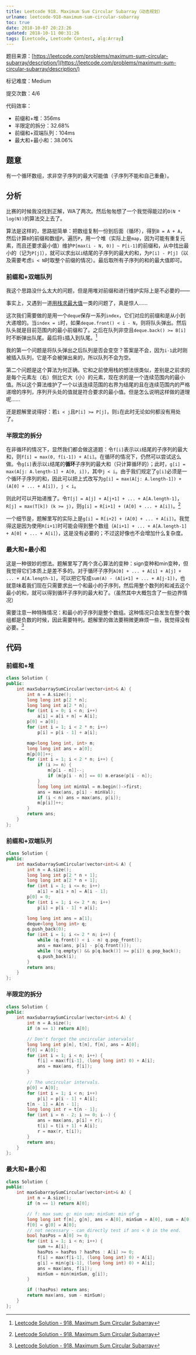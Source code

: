 ```yaml
---
title: Leetcode 918. Maximum Sum Circular Subarray（动态规划）
urlname: leetcode-918-maximum-sum-circular-subarray
toc: true
date: 2018-10-07 20:23:26
updated: 2018-10-11 00:31:26
tags: [Leetcode, Leetcode Contest, alg:Array]
---
```


题目来源：[https://leetcode.com/problems/maximum-sum-circular-subarray/description/](https://leetcode.com/problems/maximum-sum-circular-subarray/description/)

标记难度：Medium

提交次数：4/6

代码效率：

* 前缀和+堆：356ms
* 半限定的拆分：32.68%
* 前缀和+双端队列：104ms
* 最大和+最小和：38.06%

## 题意

有一个循环数组，求非空子序列的最大可能值（子序列不能和自己重叠）。

## 分析

比赛的时候我没找到正解，WA了两次。然后匆匆想了一个我觉得能过的`O(N * log(N))`的算法交上去了。

算法是这样的，思路挺简单：把数组复制一份到后面（循环），得到`B = A + A`，然后计算`B`的前缀和数组`P`。遍历`P`，用一个堆（实际上是`map`，因为可能有重复元素，而且还要求最小值）维护`P[max(i - N, 0)] ~ P[i-1]`的前缀和，从中找出最小的（记为`P[j]`），就可以求出以`i`结尾的子序列的最大的和，为`P[i] - P[j]`（以及需要考虑`i < N`时取整个前缀的情况）。最后取所有子序列的和的最大值即可。

### 前缀和+双端队列

我这个思路没什么太大的问题，但是用堆对前缀和进行维护实际上是不必要的——

事实上，又遇到一道[用栈求最大值](/post/leetcode-84-largest-rectangle-in-histogram)一类的问题了，真是惊人……

这次我们需要做的是用一个`deque`保存一系列`index`，它们对应的前缀和是从小到大递增的。当`index = i`时，如果`deque.front() < i - N`，则将队头弹出。然后队头就是目前范围内的最小前缀和了。之后在队列非空且`deque.back() >= B[i]`时不断弹出队尾。最后将`i`插入到队尾。[^solution]

[^solution]: [Leetcode Solution - 918. Maximum Sum Circular Subarray](https://leetcode.com/problems/maximum-sum-circular-subarray/solution/)

我的第一个问题是将队头弹出之后队列是否会变空？答案是不会，因为`i-1`此时刚被插入队列，它是不会被弹出来的，所以队列不会为空。

第二个问题是这个算法为何正确。它和之前使用栈的想法很类似，差别是之前求的是每个元素左（右）侧比它大（小）的元素，现在求的是一个连续范围内的最小值。所以这个算法维护了一个以该连续范围的右界为结尾的且在连续范围内的严格递增的序列，序列开头处的值就是符合要求的最小值。但是怎么说明这样做的道理呢……

还是题解里说得好：若`i < j`且`P[i] >= P[j]`，则`i`在此时无论如何都没有用处了。

### 半限定的拆分

在非循环的情况下，显然我们都会做这道题：令`f[i]`表示以`i`结尾的子序列的最大和，则`f[i] = max(0, f[i-1]) + A[i]`。在循环的情况下，仍然可以尝试这么做。令`g[i]`表示以`i`结尾的**循环**子序列的最大和（只计算循环的）；此时，`g[i] = max(A[j: A.length-1] + A[0, i])`，其中`j < i`。由于我们规定了`g[i]`必须是一个循环子序列的和，因此可以把上式改写为`g[i] = max(A[j: A.length-1]) + (A[0] + ... + A[i]), j < i`。

则此时可以开始递推了。令`T[j] = A[j] + A[j+1] + ... + A[A.length-1]`，`R[j] = max(T[k]) (k >= j)`，则`g[i] = R[i+1] + (A[0] + ... + A[i])`。[^solution]

一个细节是，题解里写的实际上是`g[i] = R[i+2] + (A[0] + ... + A[i])`。我觉得这是因为使用`R[i+1]`时可能会得到整个数组（`A[i+1] + ... + A[A.length-1] + A[0] + ... + A[i]`），这是没有必要的；不过这好像也不会增加什么复杂度。

### 最大和+最小和

这是一种很妙的想法。题解里写了两个贪心算法的变种：sign变种和min变种，但我觉得它们本质上是差不多的。对于循环子序列`A[0] + ... + A[i] + A[j] + ... + A[A.length-1]`，可以把它写成`sum(A) - (A[i+1] + ... + A[j-1])`，也就意味着我们现在只需要求出一个和最小的子序列，然后用整个数列的和减去这个最小的和，就可以得到循环子序列的最大和了。（虽然其中大概包含了一些边界情况）

需要注意一种特殊情况：和最小的子序列是整个数组。这种情况只会发生在整个数组都是负数的时候，因此需要特判。题解里的做法要稍微更麻烦一些，我觉得没有必要。[^solution]

## 代码

### 前缀和+堆

```cpp
class Solution {
public:
    int maxSubarraySumCircular(vector<int>& A) {
        int n = A.size();
        long long int p[2 * n];
        long long int a[2 * n];
        for (int i = 0; i < n; i++)
            a[i] = a[i + n] = A[i];
        p[0] = a[0];
        for (int i = 1; i < 2 * n; i++)
            p[i] = p[i - 1] + a[i];

        map<long long int, int> m;
        long long int ans = a[0];
        m[p[0]]++;
        for (int i = 1; i < 2 * n; i++) {
            if (i >= n) {
                m[p[i - n]]--;
                if (m[p[i - n]] == 0) m.erase(p[i - n]);
            }
            long long int minVal = m.begin()->first;
            ans = max(ans, p[i] - minVal);
            if (i < n) ans = max(ans, p[i]);
            m[p[i]]++;
        }
        return ans;
    }
};
```

### 前缀和+双端队列

```cpp
class Solution {
public:
    int maxSubarraySumCircular(vector<int>& A) {
        int n = A.size();
        long long int p[2 * n + 1];
        long long int a[2 * n + 1];
        for (int i = 1; i <= n; i++)
            a[i] = a[i + n] = A[i - 1];
        p[0] = 0;
        for (int i = 1; i <= 2 * n; i++)
            p[i] = p[i - 1] + a[i];

        long long int ans = a[1];
        deque<long long int> q;
        q.push_back(0);
        for (int i = 1; i <= 2 * n; i++) {
            while (q.front() < i - n) q.pop_front();
            ans = max(ans, p[i] - p[q.front()]);
            while (!q.empty() && p[q.back()] >= p[i]) q.pop_back();
            q.push_back(i);
        }
        return ans;
    }
};
```

### 半限定的拆分

```cpp
class Solution {
public:
    int maxSubarraySumCircular(vector<int>& A) {
        int n = A.size();
        if (n == 1) return A[0];

        // Don't forget the uncircular intervals!
        long long int p[n], t[n], f[n], ans = A[0];
        f[0] = A[0];
        for (int i = 1; i < n; i++) {
            f[i] = max(f[i-1], (long long int) 0) + A[i];
            ans = max(ans, f[i]);
        }

        // The uncircular intervals.
        p[0] = A[0];
        for (int i = 1; i < n; i++)
            p[i] = p[i - 1] + A[i];
        t[n - 1] = A[n - 1];
        long long int r = t[n - 1];
        for (int i = n - 2; i >= 0; i--) {
            ans = max(ans, p[i] + r);
            t[i] = t[i + 1] + A[i];
            r = max(r, t[i]);
        }
        return ans;
    }
};
```

### 最大和+最小和

```cpp
class Solution {
public:
    int maxSubarraySumCircular(vector<int>& A) {
        int n = A.size();
        if (n == 1) return A[0];

        // f: max sum; g: min sum; minSum: min of g
        long long int f[n], g[n], ans = A[0], minSum = A[0], sum = A[0];
        f[0] = g[0] = A[0];
        // not necessary - can directly test if ans < 0 in the end.
        bool hasPos = A[0] >= 0;
        for (int i = 1; i < n; i++) {
            sum += A[i];
            hasPos = hasPos ? hasPos : A[i] >= 0;
            f[i] = max(f[i-1], (long long int) 0) + A[i];
            g[i] = min(g[i-1], (long long int) 0) + A[i];
            ans = max(ans, f[i]);
            minSum = min(minSum, g[i]);
        }

        if (!hasPos) return ans;
        return max(ans, sum - minSum);
    }
};
```
